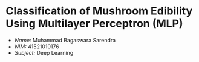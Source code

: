 # Classification of Mushroom Edibility Using Multilayer Perceptron (MLP)

- *Name:* Muhammad Bagaswara Sarendra  
- *NIM:* 41521010176 
- *Subject:* Deep Learning
  

